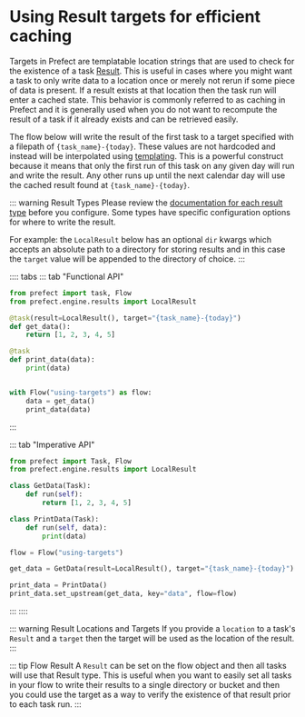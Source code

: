# Using Result targets for efficient caching <Badge text="0.11.0+"/>

Targets in Prefect are templatable location strings that are used to check for the existence of a task [Result](/core/concepts/results.html). This is useful in cases where you might want a task to only write data to a location once or merely not rerun if some piece of data is present. If a result exists at that location then the task run will enter a cached state. This behavior is commonly referred to as caching in Prefect and it is generally used when you do not want to recompute the result of a task if it already exists and can be retrieved easily.

The flow below will write the result of the first task to a target specified with a filepath of `{task_name}-{today}`. These values are not hardcoded and instead will be interpolated using [templating](/core/idioms/templating.html). This is a powerful construct because it means that only the first run of this task on any given day will run and write the result. Any other runs up until the next calendar day will use the cached result found at `{task_name}-{today}`.

::: warning Result Types
Please review the [documentation for each result type](/api/latest/engine/results.html) before you configure. Some types have specific configuration options for where to write the result.

For example: the `LocalResult` below has an optional `dir` kwargs which accepts an absolute path to a directory for storing results and in this case the `target` value will be appended to the directory of choice.
:::

:::: tabs
::: tab "Functional API"
```python
from prefect import task, Flow
from prefect.engine.results import LocalResult

@task(result=LocalResult(), target="{task_name}-{today}")
def get_data():
    return [1, 2, 3, 4, 5]

@task
def print_data(data):
    print(data)


with Flow("using-targets") as flow:
    data = get_data()
    print_data(data)
```
:::

::: tab "Imperative API"
```python
from prefect import Task, Flow
from prefect.engine.results import LocalResult

class GetData(Task):
    def run(self):
        return [1, 2, 3, 4, 5]

class PrintData(Task):
    def run(self, data):
        print(data)

flow = Flow("using-targets")

get_data = GetData(result=LocalResult(), target="{task_name}-{today}")

print_data = PrintData()
print_data.set_upstream(get_data, key="data", flow=flow)
```
:::
::::

::: warning Result Locations and Targets
If you provide a `location` to a task's `Result` and a `target` then the target will be used as the location of the result.
:::

::: tip Flow Result
A `Result` can be set on the flow object and then all tasks will use that Result type. This is useful when you want to easily set all tasks in your flow to write their results to a single directory or bucket and then you could use the target as a way to verify the existence of that result prior to each task run.
:::
